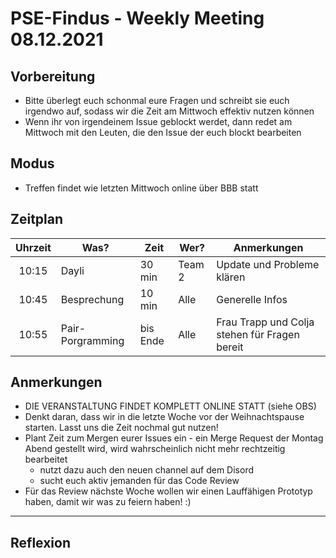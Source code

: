 # PSE-Findus - Weekly Meeting 08.12.2021

## Vorbereitung

- Bitte überlegt euch schonmal eure Fragen und schreibt sie euch irgendwo auf, sodass wir die Zeit am Mittwoch effektiv nutzen können
- Wenn ihr von irgendeinem Issue geblockt werdet, dann redet am Mittwoch mit den Leuten, die den Issue der euch blockt bearbeiten

## Modus

- Treffen findet wie letzten Mittwoch online über BBB statt

## Zeitplan

| Uhrzeit |Was?  |Zeit |Wer?  | Anmerkungen |
|:-----:|-----|-----|-----|------------|
| 10:15 | Dayli | 30 min| Team 2 | Update und Probleme klären
| 10:45 | Besprechung | 10 min | Alle | Generelle Infos
| 10:55 | Pair-Porgramming | bis Ende | Alle | Frau Trapp und Colja stehen für Fragen bereit

## Anmerkungen

- DIE VERANSTALTUNG FINDET KOMPLETT ONLINE STATT (siehe OBS)
- Denkt daran, dass wir in die letzte Woche vor der Weihnachtspause starten. Lasst uns die Zeit nochmal gut nutzen!
- Plant Zeit zum Mergen eurer Issues ein - ein Merge Request der Montag Abend gestellt wird, wird wahrscheinlich nicht mehr rechtzeitig bearbeitet
	- nutzt dazu auch den neuen channel auf dem Disord
	- sucht euch aktiv jemanden für das Code Review 
- Für das Review nächste Woche wollen wir einen Lauffähigen Prototyp haben, damit wir was zu feiern haben! :)

---

## Reflexion